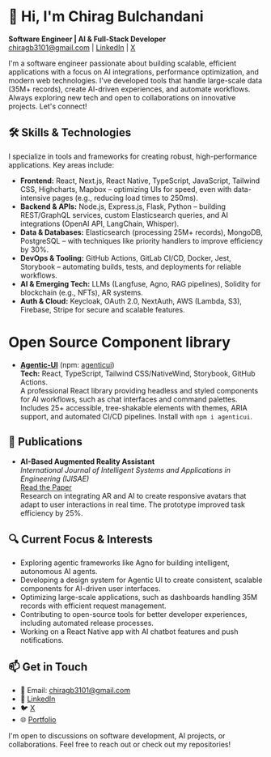 # 👋 Hi, I'm Chirag Bulchandani

**Software Engineer | AI & Full-Stack Developer**  
chiragb3101@gmail.com | [LinkedIn](https://www.linkedin.com/in/chiragb3101/) | [X](https://x.com/ChiragBulchand7)  

I'm a software engineer passionate about building scalable, efficient applications with a focus on AI integrations, performance optimization, and modern web technologies. I've developed tools that handle large-scale data (35M+ records), create AI-driven experiences, and automate workflows. Always exploring new tech and open to collaborations on innovative projects. Let's connect!

## 🛠️ Skills & Technologies
I specialize in tools and frameworks for creating robust, high-performance applications. Key areas include:

- **Frontend:** React, Next.js, React Native, TypeScript, JavaScript, Tailwind CSS, Highcharts, Mapbox – optimizing UIs for speed, even with data-intensive pages (e.g., reducing load times to 250ms).  
- **Backend & APIs:** Node.js, Express.js, Flask, Python – building REST/GraphQL services, custom Elasticsearch queries, and AI integrations (OpenAI API, LangChain, Whisper).  
- **Data & Databases:** Elasticsearch (processing 25M+ records), MongoDB, PostgreSQL – with techniques like priority handlers to improve efficiency by 30%.  
- **DevOps & Tooling:** GitHub Actions, GitLab CI/CD, Docker, Jest, Storybook – automating builds, tests, and deployments for reliable workflows.  
- **AI & Emerging Tech:** LLMs (Langfuse, Agno, RAG pipelines), Solidity for blockchain (e.g., NFTs), AR systems.  
- **Auth & Cloud:** Keycloak, OAuth 2.0, NextAuth, AWS (Lambda, S3), Firebase, Stripe for secure and scalable features.  

# Open Source Component library
- **[Agentic-UI](https://github.com/agenticui/agentic-ui)** (npm: [agenticui](https://www.npmjs.com/package/agenticui))  
  **Tech:** React, TypeScript, Tailwind CSS/NativeWind, Storybook, GitHub Actions.  
  A professional React library providing headless and styled components for AI workflows, such as chat interfaces and command palettes. Includes 25+ accessible, tree-shakable elements with themes, ARIA support, and automated CI/CD pipelines. Install with `npm i agenticui`.  


## 📜 Publications
- **AI-Based Augmented Reality Assistant**  
  *International Journal of Intelligent Systems and Applications in Engineering (IJISAE)*  
  [Read the Paper](https://ijisae.org/index.php/IJISAE/article/view/4617)  
  Research on integrating AR and AI to create responsive avatars that adapt to user interactions in real time. The prototype improved task efficiency by 25%.  

## 🔍 Current Focus & Interests
- Exploring agentic frameworks like Agno for building intelligent, autonomous AI agents.  
- Developing a design system for Agentic UI to create consistent, scalable components for AI-driven user interfaces.  
- Optimizing large-scale applications, such as dashboards handling 35M records with efficient request management.  
- Contributing to open-source tools for better developer experiences, including automated release processes.  
- Working on a React Native app with AI chatbot features and push notifications.  

## 📫 Get in Touch
- 📧 Email: chiragb3101@gmail.com  
- 🔗 [LinkedIn](https://www.linkedin.com/in/chiragb3101/)  
- 🐦 [X](https://x.com/ChiragBulchand7)  
- 🌐 [Portfolio](https://chirag-bulchandani.vercel.app/)  

I'm open to discussions on software development, AI projects, or collaborations. Feel free to reach out or check out my repositories!

